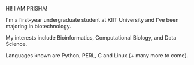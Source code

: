 HI! I AM PRISHA!

I'm a first-year undergraduate student at KIIT University and I've been majoring in biotechnology.

My interests include Bioinformatics, Computational Biology, and Data Science.

Languages known are Python, PERL, C and Linux (+ many more to come).
